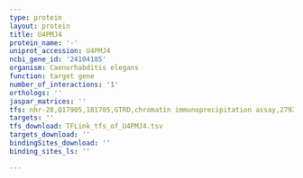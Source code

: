 ```yaml
---
type: protein
layout: protein
title: U4PMJ4
protein_name: '-'
uniprot_accession: U4PMJ4
ncbi_gene_id: '24104185'
organism: Caenorhabditis elegans
function: target gene
number_of_interactions: '1'
orthologs: ''
jaspar_matrices: ''
tfs: nhr-28,Q17905,181705,GTRD,chromatin immunoprecipitation assay,27924024%5Buid%5D,No
targets: ''
tfs_download: TFLink_tfs_of_U4PMJ4.tsv
targets_download: ''
bindingSites_download: ''
binding_sites_ls: ''

---
```

